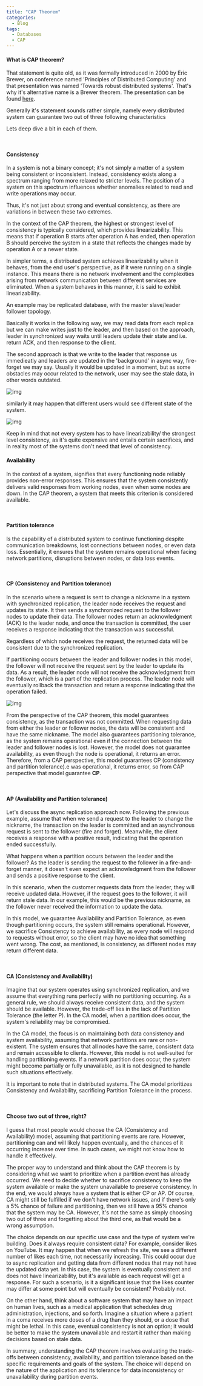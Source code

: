 ```yaml
---
title: "CAP Theorem"
categories:
  - Blog
tags:
  - Databases
  - CAP
---
```



#### What is CAP theorem?

That statement is quite old, as it was formally introduced in 2000 by Eric Brewer,  on conference named 'Principles of Distributed Computing' and that presentation was named 'Towards robust distributed systems'.
That's why it's alternative name is a Brewer theorem.
The presentation can be found [here](https://people.eecs.berkeley.edu/~brewer/cs262b-2004/PODC-keynote.pdf).

Generally it's statement sounds rather simple, namely every distributed system can guarantee two out of three following characteristics

Lets deep dive a bit in each of them.

<br>

#### Consistency 
In a system is not a binary concept; it's not simply a matter of a system being consistent or inconsistent. Instead, consistency exists along a spectrum ranging from more relaxed to stricter levels. The position of a system on this spectrum influences whether anomalies related to read and write operations may occur.

Thus, it's not just about strong and eventual consistency, as there are variations in between these two extremes.

In the context of the CAP theorem, the highest or strongest level of consistency is typically considered, which provides linearizability. This means that if operation B starts after operation A has ended, then operation B should perceive the system in a state that reflects the changes made by operation A or a newer state.

In simpler terms, a distributed system achieves linearizability when it behaves, from the end user's perspective, as if it were running on a single instance. This means there is no network involvement and the complexities arising from network communication between different services are eliminated. When a system behaves in this manner, it is said to exhibit linearizability.


An example may be replicated database, with the master slave/leader follower topology.

Basically it works in the following way, we may read data from each replica but we can make writes just to the leader, and then
based on the approach, leader in synchronized way waits until leaders update their state and i.e. return ACK, and then response to the client.

The second approach is that we write to the leader that response us immedieatly and leaders are updated in the 'background' in async way, fire-forget we may say.
Usually it would be updated in a moment, but as some obstacles may occur related to the network, user may see the stale data, in other words outdated.

![img]({{site.url}}/assets/blog_images/2023-02-19-cap-theorem/eventual-consitency.png)

similarly it may happen that different users would see different state of the system.

![img]({{site.url}}/assets/blog_images/2023-02-19-cap-theorem/eventual-consitency-2.png)


Keep in mind that not every system has to have linearizability/ the strongest level consistency, as it's quite expensive and entails certain sacrifices, and in reality
most of the systems don't need that level of consistency.


#### Availability 
In the context of a system, signifies that every functioning node reliably provides non-error responses. This ensures that the system consistently delivers valid responses from working nodes, even when some nodes are down. In the CAP theorem, a system that meets this criterion is considered available.

<br>

#### Partition tolerance 
Is the capability of a distributed system to continue functioning despite communication breakdowns, lost connections between nodes, or even data loss. Essentially, it ensures that the system remains operational when facing network partitions, disruptions between nodes, or data loss events.


<br>


#### CP (Consistency and Partition tolerance)

In the scenario where a request is sent to change a nickname in a system with synchronized replication, the leader node receives the request and updates its state. It then sends a synchronized request to the follower nodes to update their data. The follower nodes return an acknowledgment (ACK) to the leader node, and once the transaction is committed, the user receives a response indicating that the transaction was successful.

Regardless of which node receives the request, the returned data will be consistent due to the synchronized replication.

If partitioning occurs between the leader and follower nodes in this model, the follower will not receive the request sent by the leader to update its data. As a result, the leader node will not receive the acknowledgment from the follower, which is a part of the replication process. The leader node will eventually rollback the transaction and return a response indicating that the operation failed.

![img]({{site.url}}/assets/blog_images/2023-02-19-cap-theorem/partitioning-example.png)

From the perspective of the CAP theorem, this model guarantees consistency, as the transaction was not committed. When requesting data from either the leader or follower nodes, the data will be consistent and have the same nickname. The model also guarantees partitioning tolerance, as the system remains operational even if the connection between the leader and follower nodes is lost. However, the model does not guarantee availability, as even though the node is operational, it returns an error. Therefore, from a CAP perspective, this model guarantees CP (consistency and partition tolerance).e was operational, it returns error, so from CAP perspective that model guarantee **CP**.

<br>

#### AP (Availability and Partition tolerance)

Let's discuss the async replication approach now. Following the previous example, assume that when we send a request to the leader to change the nickname, the transaction on the leader is committed and an asynchronous request is sent to the follower (fire and forget). Meanwhile, the client receives a response with a positive result, indicating that the operation ended successfully.

What happens when a partition occurs between the leader and the follower? As the leader is sending the request to the follower in a fire-and-forget manner, it doesn't even expect an acknowledgment from the follower and sends a positive response to the client.

In this scenario, when the customer requests data from the leader, they will receive updated data. However, if the request goes to the follower, it will return stale data. In our example, this would be the previous nickname, as the follower never received the information to update the data.

In this model, we guarantee Availability and Partition Tolerance, as even though partitioning occurs, the system still remains operational. However, we sacrifice Consistency to achieve availability, as every node will respond to requests without error, so the client may have no idea that something went wrong. The cost, as mentioned, is consistency, as different nodes may return different data.

<br>

#### CA (Consistency and Availability)

Imagine that our system operates using synchronized replication, and we assume that everything runs perfectly with no partitioning occurring. As a general rule, we should always receive consistent data, and the system should be available. However, the trade-off lies in the lack of Partition Tolerance (the letter P). In the CA model, when a partition does occur, the system's reliability may be compromised.

In the CA model, the focus is on maintaining both data consistency and system availability, assuming that network partitions are rare or non-existent. The system ensures that all nodes have the same, consistent data and remain accessible to clients. However, this model is not well-suited for handling partitioning events. If a network partition does occur, the system might become partially or fully unavailable, as it is not designed to handle such situations effectively.

It is important to note that in distributed systems. The CA model prioritizes Consistency and Availability, sacrificing Partition Tolerance in the process.

<br>

#### Choose two out of three, right?

I guess that most people would choose the CA (Consistency and Availability) model, assuming that partitioning events are rare. However, partitioning can and will likely happen eventually, and the chances of it occurring increase over time. In such cases, we might not know how to handle it effectively.

The proper way to understand and think about the CAP theorem is by considering what we want to prioritize when a partition event has already occurred. We need to decide whether to sacrifice consistency to keep the system available or make the system unavailable to preserve consistency. In the end, we would always have a system that is either CP or AP. Of course, CA might still be fulfilled if we don't have network issues, and if there's only a 5% chance of failure and partitioning, then we still have a 95% chance that the system may be CA. However, it's not the same as simply choosing two out of three and forgetting about the third one, as that would be a wrong assumption.

The choice depends on our specific use case and the type of system we're building. Does it always require consistent data? For example, consider likes on YouTube. It may happen that when we refresh the site, we see a different number of likes each time, not necessarily increasing. This could occur due to async replication and getting data from different nodes that may not have the updated data yet. In this case, the system is eventually consistent and does not have linearizability, but it's available as each request will get a response. For such a scenario, is it a significant issue that the likes counter may differ at some point but will eventually be consistent? Probably not.

On the other hand, think about a software system that may have an impact on human lives, such as a medical application that schedules drug administration, injections, and so forth. Imagine a situation where a patient in a coma receives more doses of a drug than they should, or a dose that might be lethal. In this case, eventual consistency is not an option; it would be better to make the system unavailable and restart it rather than making decisions based on stale data.

In summary, understanding the CAP theorem involves evaluating the trade-offs between consistency, availability, and partition tolerance based on the specific requirements and goals of the system. The choice will depend on the nature of the application and its tolerance for data inconsistency or unavailability during partition events.